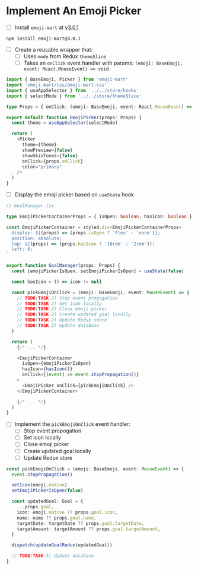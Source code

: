 # Implement An Emoji Picker

- [ ] Install `emoji-mart` at [v3.0.1](https://github.com/missive/emoji-mart/tree/v3.0.1)

```shell
npm install emoji-mart@3.0.1
```

- [ ] Create a reusable wrapper that:
  - [ ] Uses `mode` from Redux `themeSlice`
  - [ ] Takes an `onClick` event handler with params: `(emoji: BaseEmoji, event: React.MouseEvent) => void`

```ts
import { BaseEmoji, Picker } from 'emoji-mart'
import 'emoji-mart/css/emoji-mart.css'
import { useAppSelector } from '../../store/hooks'
import { selectMode } from '../../store/themeSlice'

type Props = { onClick: (emoji: BaseEmoji, event: React.MouseEvent) => void }

export default function EmojiPicker(props: Props) {
  const theme = useAppSelector(selectMode)

  return (
    <Picker
      theme={theme}
      showPreview={false}
      showSkinTones={false}
      onClick={props.onClick}
      color="primary"
    />
  )
}
```

- [ ] Display the emoji picker based on `useState` hook

```ts
// GoalManager.tsx

type EmojiPickerContainerProps = { isOpen: boolean; hasIcon: boolean }

const EmojiPickerContainer = styled.div<EmojiPickerContainerProps>`
  display: ${(props) => (props.isOpen ? 'flex' : 'none')};
  position: absolute;
  top: ${(props) => (props.hasIcon ? '10rem' : '2rem')};
  left: 0;
`

export function GoalManager(props: Props) {
  const [emojiPickerIsOpen, setEmojiPickerIsOpen] = useState(false)

  const hasIcon = () => icon != null

  const pickEmojiOnClick = (emoji: BaseEmoji, event: MouseEvent) => {
    // TODO(TASK-2) Stop event propogation
    // TODO(TASK-2) Set icon locally
    // TODO(TASK-2) Close emoji picker
    // TODO(TASK-2) Create updated goal locally
    // TODO(TASK-2) Update Redux store
    // TODO(TASK-3) Update database
  }

  return (
    {/* ... */}

    <EmojiPickerContainer
      isOpen={emojiPickerIsOpen}
      hasIcon={hasIcon()}
      onClick={(event) => event.stopPropagation()}
    >
      <EmojiPicker onClick={pickEmojiOnClick} />
    </EmojiPickerContainer>

    {/* ... */}
  )
}
```

- [ ] Implement the `pickEmojiOnClick` event handler:
  - [ ] Stop event propogation
  - [ ] Set icon locally
  - [ ] Close emoji picker
  - [ ] Create updated goal locally
  - [ ] Update Redux store

```ts
const pickEmojiOnClick = (emoji: BaseEmoji, event: MouseEvent) => {
  event.stopPropagation()

  setIcon(emoji.native)
  setEmojiPickerIsOpen(false)

  const updatedGoal: Goal = {
    ...props.goal,
    icon: emoji.native ?? props.goal.icon,
    name: name ?? props.goal.name,
    targetDate: targetDate ?? props.goal.targetDate,
    targetAmount: targetAmount ?? props.goal.targetAmount,
  }

  dispatch(updateGoalRedux(updatedGoal))

  // TODO(TASK-3) Update database
}
```
